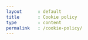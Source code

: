 ```yaml
---
layout      : default
title       : Cookie policy
type        : content
permalink   : /cookie-policy/
---
```

